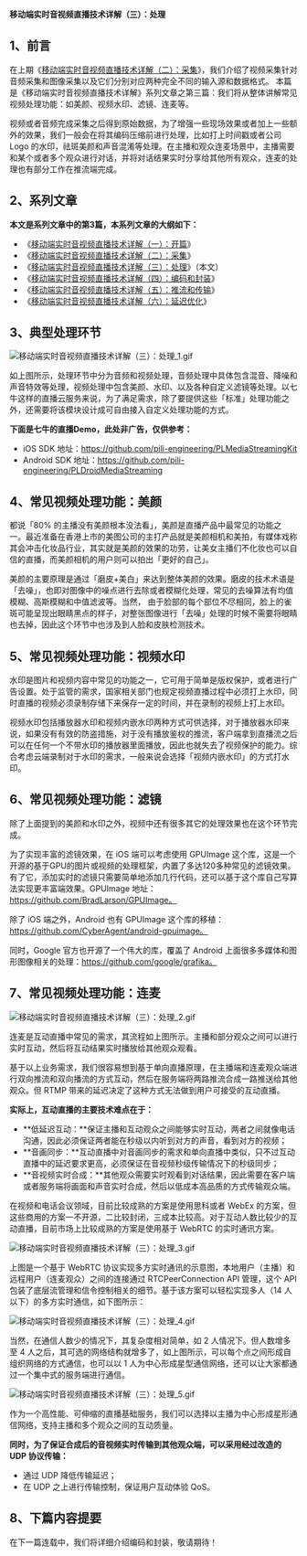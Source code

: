 **移动端实时音视频直播技术详解（三）：处理**



## 1、前言


在上期《[移动端实时音视频直播技术详解（二）：采集](http://www.52im.net/thread-955-1-1.html)》，我们介绍了视频采集针对音频采集和图像采集以及它们分别对应两种完全不同的输入源和数据格式。 本篇是《移动端实时音视频直播技术详解》系列文章之第三篇：我们将从整体讲解常见视频处理功能：如美颜、视频水印、滤镜、连麦等。

视频或者音频完成采集之后得到原始数据，为了增强一些现场效果或者加上一些额外的效果，我们一般会在将其编码压缩前进行处理，比如打上时间戳或者公司 Logo 的水印，祛斑美颜和声音混淆等处理。在主播和观众连麦场景中，主播需要和某个或者多个观众进行对话，并将对话结果实时分享给其他所有观众，连麦的处理也有部分工作在推流端完成。

## 2、系列文章


**本文是系列文章中的第3篇，本系列文章的大纲如下：**



- 《[移动端实时音视频直播技术详解（一）：开篇](http://www.52im.net/thread-853-1-1.html)》
- 《[移动端实时音视频直播技术详解（二）：采集](http://www.52im.net/thread-955-1-1.html)》
- 《[移动端实时音视频直播技术详解（三）：处理](http://www.52im.net/thread-960-1-1.html)》（本文）
- 《[移动端实时音视频直播技术详解（四）：编码和封装](http://www.52im.net/thread-965-1-1.html)》
- 《[移动端实时音视频直播技术详解（五）：推流和传输](http://www.52im.net/thread-967-1-1.html)》
- 《[移动端实时音视频直播技术详解（六）：延迟优化](http://www.52im.net/thread-972-1-1.html)》



## 3、典型处理环节



![移动端实时音视频直播技术详解（三）：处理_1.gif](imgs/112035xvkns3566ldngdnq.gif)



如上图所示，处理环节中分为音频和视频处理，音频处理中具体包含混音、降噪和声音特效等处理，视频处理中包含美颜、水印、以及各种自定义滤镜等处理。以七牛这样的直播云服务来说，为了满足需求，除了要提供这些「标准」处理功能之外，还需要将该模块设计成可自由接入自定义处理功能的方式。

**下面是七牛的直播Demo，此处非广告，仅供参考：**



- iOS SDK 地址：https://github.com/pili-engineering/PLMediaStreamingKit
- Android SDK 地址：https://github.com/pili-engineering/PLDroidMediaStreaming

## 4、常见视频处理功能：美颜


都说「80% 的主播没有美颜根本没法看」，美颜是直播产品中最常见的功能之一。最近准备在香港上市的美图公司的主打产品就是美颜相机和美拍，有媒体戏称其会冲击化妆品行业，其实就是美颜的效果的功劳，让美女主播们不化妆也可以自信的直播，而美颜相机的用户则可以拍出「更好的自己」。

美颜的主要原理是通过「磨皮+美白」来达到整体美颜的效果。磨皮的技术术语是「去噪」，也即对图像中的噪点进行去除或者模糊化处理，常见的去噪算法有均值模糊、高斯模糊和中值滤波等。当然， 由于脸部的每个部位不尽相同，脸上的雀斑可能呈现出眼睛黑点的样子，对整张图像进行「去噪」处理的时候不需要将眼睛也去掉，因此这个环节中也涉及到人脸和皮肤检测技术。

## 5、常见视频处理功能：视频水印


水印是图片和视频内容中常见的功能之一，它可用于简单是版权保护，或者进行广告设置。处于监管的需求，国家相关部门也规定视频直播过程中必须打上水印，同时直播的视频必须录制存储下来保存一定的时间，并在录制的视频上打上水印。

视频水印包括播放器水印和视频内嵌水印两种方式可供选择，对于播放器水印来说，如果没有有效的防盗措施，对于没有播放鉴权的推流，客户端拿到直播流之后可以在任何一个不带水印的播放器里面播放，因此也就失去了视频保护的能力。综合考虑云端录制对于水印的需求，一般来说会选择「视频内嵌水印」的方式打水印。

## 6、常见视频处理功能：滤镜


除了上面提到的美颜和水印之外，视频中还有很多其它的处理效果也在这个环节完成。

为了实现丰富的滤镜效果，在 iOS 端可以考虑使用 GPUImage 这个库，这是一个开源的基于GPU的图片或视频的处理框架，内置了多达120多种常见的滤镜效果。有了它，添加实时的滤镜只需要简单地添加几行代码，还可以基于这个库自己写算法实现更丰富端效果。GPUImage 地址：https://github.com/BradLarson/GPUImage。

除了 iOS 端之外，Android 也有 GPUImage 这个库的移植：https://github.com/CyberAgent/android-gpuimage。

同时，Google 官方也开源了一个伟大的库，覆盖了 Android 上面很多多媒体和图形图像相关的处理：https://github.com/google/grafika。

## 7、常见视频处理功能：连麦



![移动端实时音视频直播技术详解（三）：处理_2.gif](imgs/112633qr1arw2zra2ewwil.gif)



连麦是互动直播中常见的需求，其流程如上图所示。主播和部分观众之间可以进行实时互动，然后将互动结果实时播放给其他观众观看。

基于以上业务需求，我们很容易想到基于单向直播原理，在主播端和连麦观众端进行双向推流和双向播流的方式互动，然后在服务端将两路推流合成一路推送给其他观众。但 RTMP 带来的延迟决定了这种方式无法做到用户可接受的互动直播。

**实际上，互动直播的主要技术难点在于：**



- **低延迟互动：**保证主播和互动观众之间能够实时互动，两者之间就像电话沟通，因此必须保证两者能在秒级以内听到对方的声音，看到对方的视频；
- **音画同步：**互动直播中对音画同步的需求和单向直播中类似，只不过互动直播中的延迟要求更高，必须保证在音视频秒级传输情况下的秒级同步；
- **音视频实时合成：**其他观众需要实时观看到对话结果，因此需要在客户端或者服务端将画面和声音实时合成，然后以低成本高品质的方式传输观众端。


在视频和电话会议领域，目前比较成熟的方案是使用思科或者 WebEx 的方案，但这些商用的方案一不开源，二比较封闭，三成本比较高。对于互动人数比较少的互动直播，目前市场上比较成熟的方案是使用基于 WebRTC 的实时通讯方案。



![移动端实时音视频直播技术详解（三）：处理_3.gif](imgs/112645u2z4e4v4mwz422jg.gif)



上图是一个基于 WebRTC 协议实现多方实时通讯的示意图，本地用户（主播）和远程用户（连麦观众）之间的连接通过 RTCPeerConnection API 管理，这个 API 包装了底层流管理和信令控制相关的细节。基于该方案可以轻松实现多人（14 人以下）的多方实时通信，如下图所示：



![移动端实时音视频直播技术详解（三）：处理_4.gif](imgs/112731o4yofoododp7f7pv.gif)



当然，在通信人数少的情况下，其复杂度相对简单，如 2 人情况下。但人数增多至 4 人之后，其可选的网络结构就增多了，如上图所示，可以每个点之间形成自组织网络的方式通信，也可以以 1 人为中心形成星型通信网络，还可以让大家都通过一个集中式的服务端进行通信。



![移动端实时音视频直播技术详解（三）：处理_5.gif](imgs/112746nskpytdjbhji58sj.gif)



作为一个高性能、可伸缩的直播基础服务，我们可以选择以主播为中心形成星形通信网络，支持主播和多个观众之间的互动质量。

**同时，为了保证合成后的音视频实时传输到其他观众端，可以采用经过改造的 UDP 协议传输：**



- 通过 UDP 降低传输延迟；
- 在 UDP 之上进行传输控制，保证用户互动体验 QoS。



## 8、下篇内容提要


在下一篇连载中，我们将详细介绍编码和封装，敬请期待！